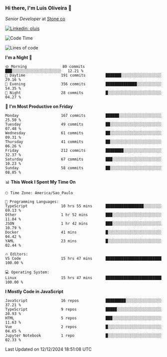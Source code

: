 ### Hi there, I'm Luis Oliveira 👋
*Senior Developer* at [Stone co](https://www.stone.com.br)  

[![Linkedin: oluis](https://img.shields.io/badge/-ooluis-blue?style=flat-square&logo=Linkedin&logoColor=white&link=https://www.linkedin.com/in/ooluis)](https://www.linkedin.com/in/ooluis/)

<!--START_SECTION:waka-->
![Code Time](http://img.shields.io/badge/Code%20Time-4%2C442%20hrs%2022%20mins-blue)

![Lines of code](https://img.shields.io/badge/From%20Hello%20World%20I%27ve%20Written-356.0%20thousand%20lines%20of%20code-blue)

**I'm a Night 🦉** 

```text
🌞 Morning                80 commits          ███░░░░░░░░░░░░░░░░░░░░░░   12.21 % 
🌆 Daytime                191 commits         ███████░░░░░░░░░░░░░░░░░░   29.16 % 
🌃 Evening                356 commits         ██████████████░░░░░░░░░░░   54.35 % 
🌙 Night                  28 commits          █░░░░░░░░░░░░░░░░░░░░░░░░   04.27 % 
```
📅 **I'm Most Productive on Friday** 

```text
Monday                   167 commits         ██████░░░░░░░░░░░░░░░░░░░   25.50 % 
Tuesday                  49 commits          ██░░░░░░░░░░░░░░░░░░░░░░░   07.48 % 
Wednesday                61 commits          ██░░░░░░░░░░░░░░░░░░░░░░░   09.31 % 
Thursday                 41 commits          ██░░░░░░░░░░░░░░░░░░░░░░░   06.26 % 
Friday                   212 commits         ████████░░░░░░░░░░░░░░░░░   32.37 % 
Saturday                 67 commits          ███░░░░░░░░░░░░░░░░░░░░░░   10.23 % 
Sunday                   58 commits          ██░░░░░░░░░░░░░░░░░░░░░░░   08.85 % 
```


📊 **This Week I Spent My Time On** 

```text
🕑︎ Time Zone: America/Sao_Paulo

💬 Programming Languages: 
TypeScript               10 hrs 55 mins      █████████████████░░░░░░░░   69.13 % 
Other                    1 hr 52 mins        ███░░░░░░░░░░░░░░░░░░░░░░   11.84 % 
JSON                     1 hr 42 mins        ███░░░░░░░░░░░░░░░░░░░░░░   10.79 % 
Docker                   41 mins             █░░░░░░░░░░░░░░░░░░░░░░░░   04.42 % 
YAML                     23 mins             █░░░░░░░░░░░░░░░░░░░░░░░░   02.44 % 

🔥 Editors: 
VS Code                  15 hrs 47 mins      █████████████████████████   100.00 % 

💻 Operating System: 
Linux                    15 hrs 47 mins      █████████████████████████   100.00 % 
```

**I Mostly Code in JavaScript** 

```text
JavaScript               16 repos            █████████░░░░░░░░░░░░░░░░   37.21 % 
TypeScript               9 repos             █████░░░░░░░░░░░░░░░░░░░░   20.93 % 
HTML                     5 repos             ███░░░░░░░░░░░░░░░░░░░░░░   11.63 % 
Vue                      2 repos             █░░░░░░░░░░░░░░░░░░░░░░░░   04.65 % 
Jupyter Notebook         1 repo              █░░░░░░░░░░░░░░░░░░░░░░░░   02.33 % 
```




 Last Updated on 12/12/2024 18:51:08 UTC
<!--END_SECTION:waka-->
